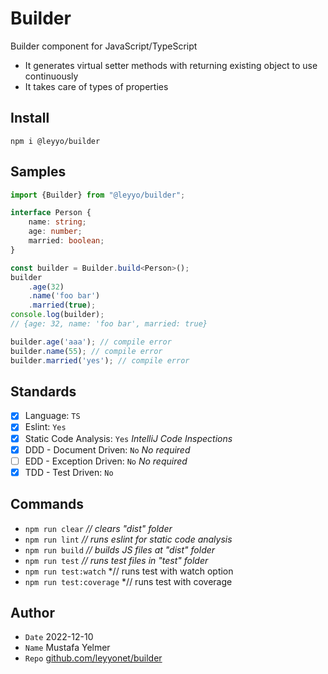 # Builder
Builder component for JavaScript/TypeScript

- It generates virtual setter methods with returning existing object to use continuously
- It takes care of types of properties

## Install
``npm i @leyyo/builder``

## Samples
```typescript
import {Builder} from "@leyyo/builder";

interface Person {
    name: string;
    age: number;
    married: boolean;
}

const builder = Builder.build<Person>();
builder
    .age(32)
    .name('foo bar')
    .married(true);
console.log(builder);
// {age: 32, name: 'foo bar', married: true}

builder.age('aaa'); // compile error
builder.name(55); // compile error
builder.married('yes'); // compile error

```
## Standards
- [x] Language: `TS`
- [x] Eslint: `Yes`
- [x] Static Code Analysis: `Yes` *IntelliJ Code Inspections*
- [x] DDD - Document Driven: `No` *No required*
- [ ] EDD - Exception Driven: `No` *No required*
- [x] TDD - Test Driven: `No`

## Commands
- ``npm run clear`` *// clears "dist" folder*
- ``npm run lint`` *// runs eslint for static code analysis*
- ``npm run build`` *// builds JS files at "dist" folder*
- ``npm run test`` *// runs test files in "test" folder*
- ``npm run test:watch`` *// runs test with watch option
- ``npm run test:coverage`` *// runs test with coverage

## Author
- `Date` 2022-12-10
- `Name` Mustafa Yelmer
- `Repo` [github.com/leyyonet/builder](https://github.com/leyyonet/builder)
